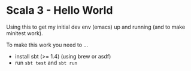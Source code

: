 # Scala 3 - Hello World

Using this to get my initial dev env (emacs) up and running (and to make minitest work).

To make this work you need to ...

* install sbt (>= 1.4) (using brew or asdf)
* run `sbt test` and `sbt run`
